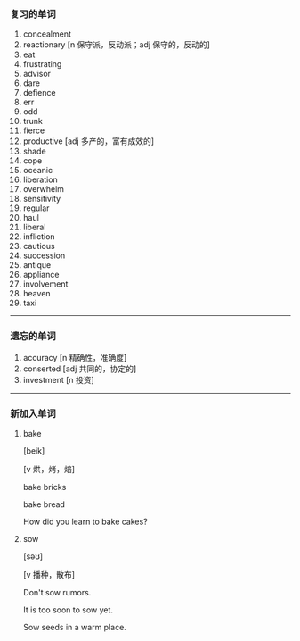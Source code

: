 ### 复习的单词

1. concealment
2. reactionary [n 保守派，反动派；adj 保守的，反动的]
3. eat
4. frustrating
5. advisor
6. dare
7. defience
8. err
9. odd
10. trunk
11. fierce
12. productive [adj 多产的，富有成效的]
13. shade
14. cope
15. oceanic
16. liberation
17. overwhelm
18. sensitivity
19. regular
20. haul
21. liberal
22. infliction
23. cautious
24. succession
25. antique
26. appliance
27. involvement
28. heaven
29. taxi

------



### 遗忘的单词

1. accuracy [n 精确性，准确度]
2. conserted [adj 共同的，协定的]
3. investment [n 投资]

------



### 新加入单词

1. bake

   [beik]

   [v 烘，烤，焙]

   bake bricks

   bake bread

   How did you learn to bake cakes?

2. sow

   [səʊ]

   [v 播种，散布]

   Don't sow rumors.

   It is too soon to sow yet.

   Sow seeds in a warm place.